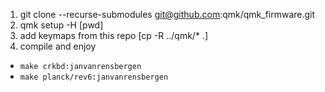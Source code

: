 1. git clone --recurse-submodules git@github.com:qmk/qmk_firmware.git
2. qmk setup -H [pwd]
3. add keymaps from this repo [cp -R ../qmk/* .]
4. compile and enjoy
*  `make crkbd:janvanrensbergen`
* `make planck/rev6:janvanrensbergen`


